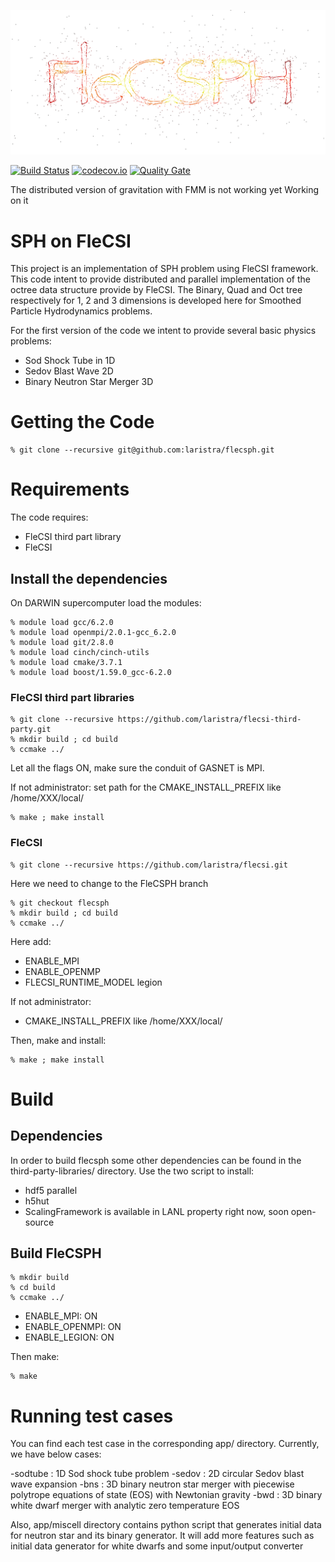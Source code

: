 ![logo](doc/flecsph_logo_bg.png)

[![Build Status](https://travis-ci.org/laristra/flecsph.svg?branch=master)](https://travis-ci.org/laristra/flecsph)
[![codecov.io](https://codecov.io/github/laristra/flecsph/coverage.svg?branch=master)](https://codecov.io/github/laristra/flecsph?branch=master)
[![Quality Gate](https://sonarqube.com/api/badges/gate?key=flecsph%3A%2Fmaster)](https://sonarqube.com/dashboard?id=flecsph%3A%2Fmaster)


<aside class="warning">
The distributed version of gravitation with FMM is not working yet
Working on it
</aside>

# SPH on FleCSI 

This project is an implementation of SPH problem using FleCSI framework.
This code intent to provide distributed and parallel implementation of the octree data structure provide by FleCSI. 
The Binary, Quad and Oct tree respectively for 1, 2 and 3 dimensions is developed here for Smoothed Particle Hydrodynamics problems.

For the first version of the code we intent to provide several basic physics problems: 

- Sod Shock Tube in 1D
- Sedov Blast Wave 2D
- Binary Neutron Star Merger 3D  

# Getting the Code 

    % git clone --recursive git@github.com:laristra/flecsph.git

# Requirements

The code requires:

- FleCSI third part library 
- FleCSI 

## Install the dependencies 

On DARWIN supercomputer load the modules: 

    % module load gcc/6.2.0
    % module load openmpi/2.0.1-gcc_6.2.0
    % module load git/2.8.0
    % module load cinch/cinch-utils
    % module load cmake/3.7.1
    % module load boost/1.59.0_gcc-6.2.0

### FleCSI third part libraries

    % git clone --recursive https://github.com/laristra/flecsi-third-party.git
    % mkdir build ; cd build
    % ccmake ../

Let all the flags ON, make sure the conduit of GASNET is MPI. 

If not administrator: set path for the CMAKE_INSTALL_PREFIX like /home/XXX/local/

    % make ; make install 

### FleCSI 

    % git clone --recursive https://github.com/laristra/flecsi.git

Here we need to change to the FleCSPH branch 

    % git checkout flecsph 
    % mkdir build ; cd build 
    % ccmake ../

Here add:
- ENABLE_MPI 
- ENABLE_OPENMP 
- FLECSI_RUNTIME_MODEL legion

If not administrator:  
- CMAKE_INSTALL_PREFIX like /home/XXX/local/

Then, make and install: 

    % make ; make install 

# Build 

## Dependencies

In order to build flecsph some other dependencies can be found in the third-party-libraries/ directory. 
Use the two script to install:
- hdf5 parallel
- h5hut
- ScalingFramework is available in LANL property right now, soon open-source

## Build FleCSPH

    % mkdir build
    % cd build 
    % ccmake ../ 

- ENABLE_MPI: ON
- ENABLE_OPENMPI: ON
- ENABLE_LEGION: ON

Then make:

    % make
    
 # Running test cases 
 
 You can find each test case in the corresponding app/ directory. Currently, we have below cases:
 
 -sodtube : 1D Sod shock tube problem
 -sedov : 2D circular Sedov blast wave expansion
 -bns : 3D binary neutron star merger with piecewise polytrope equations of state (EOS) with Newtonian gravity
 -bwd : 3D binary white dwarf merger with analytic zero temperature EOS
 
 Also, app/miscell directory contains python script that generates initial data for neutron star and its binary generator. It will add more features such as initial data generator for white dwarfs and some input/output converter
 
